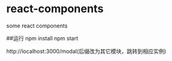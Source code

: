 # react-components
some react components

##运行
npm install
npm start

http://localhost:3000/modal(后缀改为其它模块，跳转到相应实例)
